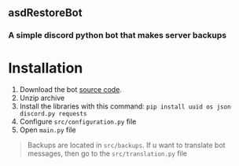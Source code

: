 ## asdRestoreBot
### A simple discord python bot that makes server backups

# Installation
 1. Download the bot [source code](https://github.com/ausansdev/asdRestoreBot/archive/refs/heads/main.zip).
 2. Unzip archive
 3. Install the libraries with this command: `pip install uuid os json discord.py requests`
 4. Configure `src/configuration.py` file
 5. Open `main.py` file

> Backups are located in `src/backups`.
> If u want to translate bot messages, then go to the `src/translation.py` file
